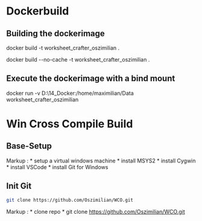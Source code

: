 # Dockerbuild #

## Building the dockerimage ##
docker build -t worksheet_crafter_oszimilian .

docker build --no-cache -t worksheet_crafter_oszimilian .

## Execute the dockerimage with a bind mount ##
docker run -v D:\14_Docker:/home/maximilian/Data worksheet_crafter_oszimilian


# Win Cross Compile Build #

## Base-Setup ##
Markup :    * setup a virtual windows machine
            * install MSYS2
            * install Cygwin
            * install VSCode
            * install Git for Windows

## Init Git ##

```bash 
git clone https://github.com/Oszimilian/WCO.git
```
Markup :    * clone repo
                * git clone https://github.com/Oszimilian/WCO.git


